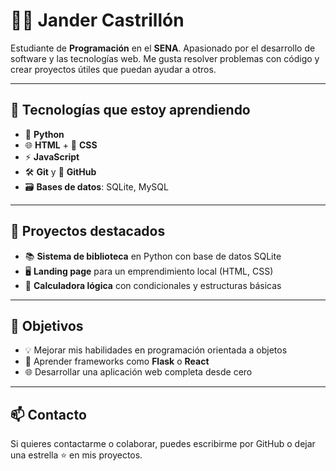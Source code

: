 # 👨‍💻 Jander Castrillón

Estudiante de **Programación** en el **SENA**. Apasionado por el desarrollo de software y las tecnologías web. Me gusta resolver problemas con código y crear proyectos útiles que puedan ayudar a otros.

---

## 🚀 Tecnologías que estoy aprendiendo

- 🐍 **Python**
- 🌐 **HTML** + 🎨 **CSS**
- ⚡ **JavaScript**
- 🛠️ **Git** y 🐙 **GitHub**
- 🗃️ **Bases de datos**: SQLite, MySQL

---

## 📂 Proyectos destacados

- 📚 **Sistema de biblioteca** en Python con base de datos SQLite
- 🖥️ **Landing page** para un emprendimiento local (HTML, CSS)
- 🧮 **Calculadora lógica** con condicionales y estructuras básicas

---

## 🎯 Objetivos

- 💡 Mejorar mis habilidades en programación orientada a objetos
- 🔧 Aprender frameworks como **Flask** o **React**
- 🌐 Desarrollar una aplicación web completa desde cero

---

## 📫 Contacto

Si quieres contactarme o colaborar, puedes escribirme por GitHub o dejar una estrella ⭐ en mis proyectos.


